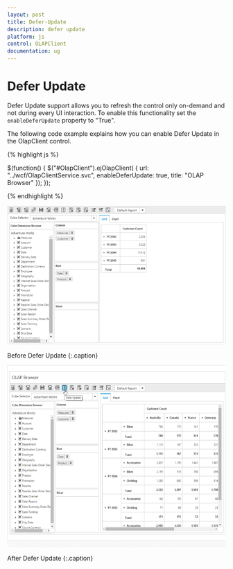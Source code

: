 ```yaml
---
layout: post
title: Defer-Update
description: defer update
platform: js
control: OLAPClient
documentation: ug
---
```


# Defer Update

Defer Update support allows you to refresh the control only on-demand and not during every UI interaction.  To enable this functionality set the `enableDeferUpdate` property to "True".

The following code example explains how you can enable Defer Update in the OlapClient control.

{% highlight js %}

$(function()
{
    $("#OlapClient").ejOlapClient(
    {
        url: "../wcf/OlapClientService.svc",
        enableDeferUpdate: true,
        title: "OLAP Browser"
    });
});

{% endhighlight %}

![](/js/OlapClient/Defer-Update_images/Defer-Update_images1.png)

Before Defer Update
{:.caption}

![](/js/OlapClient/Defer-Update_images/Defer-Update_images2.png)

After Defer Update
{:.caption}




